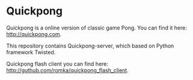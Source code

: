 Quickpong
=========

Quickpong is a online version of classic game Pong. You can find it here: http://quickpong.com.

This repository contains Quickpong-server, which based on Python framework Twisted.

Quickpong flash client you can find here: http://guthub.com/romka/quickpong_flash_client.
